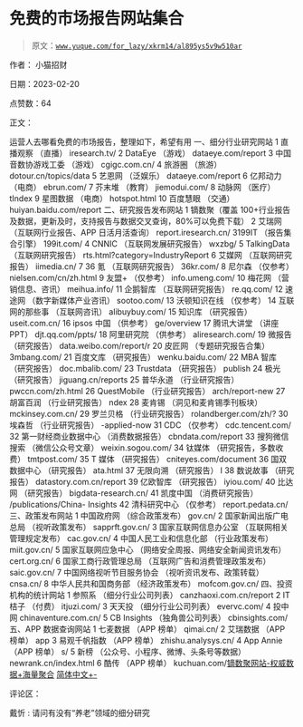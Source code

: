 # 免费的市场报告网站集合

> 原文：[`www.yuque.com/for_lazy/xkrm14/al895ys5v9w510ar`](https://www.yuque.com/for_lazy/xkrm14/al895ys5v9w510ar)

作者： 小猫招财

日期：2023-02-20

点赞数：64

正文：

运营人去哪看免费的市场报告，整理如下，希望有用 一、细分行业研究网站 1 直播观察 （直播） iresearch.tv/ 2 DataEye （游戏） dataeye.com/report 3 中国音数协游戏工委 （游戏） cgigc.com.cn/ 4 旅游圈 （旅游） dotour.cn/topics/data 5 艺恩网 （泛娱乐） dataeye.com/report 6 亿邦动力 （电商） ebrun.com/ 7 芥末堆 （教育） jiemodui.com/ 8 动脉网 （医疗） tIndex 9 星图数据 （电商） hotspot.html 10 百度慧眼 （交通） huiyan.baidu.com/report 二、研究报告发布网站 1 镝数聚（覆盖 100+行业报告及数据，更新及时，支持报告与数据交叉查询，80%可以免费下载） 2 艾瑞网 （互联网行业报告、APP 日活月活查询） report.iresearch.cn/ 3199IT （报告集合引擎） 199it.com/ 4 CNNIC （互联网发展研究报告） wxzbg/ 5 TalkingData （互联网研究报告） rts.html?category=IndustryReport 6 艾媒网 （互联网研究报告） iimedia.cn/ 7 36 氪 （互联网研究报告） 36kr.com/ 8 尼尔森 （仅参考） nielsen.com/cn/zh.html 9 友盟+ （仅参考） info.umeng.com/ 10 梅花网 （营销信息、咨讯） meihua.info/ 11 企鹅智库 （互联网研究报告） re.qq.com/ 12 速途网 （数字新媒体产业咨讯） sootoo.com/ 13 沃顿知识在线 （仅参考） 14 互联网的那些事 （互联网咨讯） alibuybuy.com/ 15 知识库 （研究报告） useit.com.cn/ 16 ipsos 中国 （供参考） ge/overview 17 腾讯大讲堂 （讲座 PPT） djt.qq.com/ppts/ 18 阿里研究院 （供参考） aliresearch.com/ 19 微报告 （研究报告） data.weibo.com/report/r 20 皮匠网 （专题研究报告合集） 3mbang.com/ 21 百度文库 （研究报告） wenku.baidu.com/ 22 MBA 智库 （研究报告） doc.mbalib.com/ 23 Trustdata （研究报告） publish 24 极光 （研究报告） jiguang.cn/reports 25 普华永道 （行业研究报告） pwccn.com/zh.html 26 QuestMobile （行业研究报告） arch/report-new 27 胡富百润 （行业研究报告） ndex 28 麦肯锡 （洞见和麦肯锡季刊板块） mckinsey.com.cn/ 29 罗兰贝格 （行业研究报告） rolandberger.com/zh/? 30 埃森哲 （行业研究报告） -applied-now 31 CDC （仅参考） cdc.tencent.com/ 32 第一财经商业数据中心 （消费数据报告） cbndata.com/report 33 搜狗微信搜索 （微信公众号文章） weixin.sogou.com/ 34 钛媒体 （研究报告，多数收费） tmtpost.com/ 35 T 媒体 （研究报告） cniteyes.com/document 36 国双数据中心 （研究报告） ata.html 37 无限向溯 （研究报告） l 38 数说故事 （研究报告） datastory.com.cn/report 39 亿欧智库 （研究报告） iyiou.com/ 40 比达网 （研究报告） bigdata-research.cn/ 41 凯度中国 （消费研究报告） /publications/China- Insights 42 清科研究中心 （仅参考） report.pedata.cn/ 三、政策发布网站 1 中国政府网 （综合政策发布） gov.cn/ 2 国家新闻出版广电总局 （视听政策发布） sapprft.gov.cn/ 3 国家互联网信息办公室 （互联网相关管理规定发布） cac.gov.cn/ 4 中国人民工业和信息化部 （行业政策发布） miit.gov.cn/ 5 国家互联网应急中心 （网络安全周报、网络安全新闻资讯发布） cert.org.cn/ 6 国家工商行政管理总局 （互联网广告和消费管理政策发布） saic.gov.cn/ 7 中国网络视听节目服务协会 （视听资讯发布、政策转载） cnsa.cn/ 8 中华人民共和国商务部 （经济政策发布） mofcom.gov.cn/ 四、投资机构的统计网站 1 参照系 （细分行业公司列表） canzhaoxi.com.cn/report 2 IT 桔子 （付费） itjuzi.com/ 3 天天投 （细分行业公司列表） evervc.com/ 4 投中网 chinaventure.com.cn/ 5 CB Insights （独角兽公司列表） cbinsights.com/ 五、APP 数据查询网站 1 七麦数据 （APP 榜单） qimai.cn/ 2 艾瑞数据 （APP 榜单） app 3 易观千帆指数 （APP 榜单） zhishu.analysys.cn/ 4 App Annie （APP 榜单） s/ 5 新榜 （公众号、小程序、微博、头条号等数据） newrank.cn/index.html 6 酷传 （APP 榜单） kuchuan.com/[镝数聚网站-权威数据+海量聚合](https://www.dydata.io/?channelCode=ZAU5ZUR2&hmsr=zh-hl) [简体中文+-](http://www.knowledgeatwharton.com.cn)

评论区：

戴忻 : 请问有没有“养老”领域的细分研究

